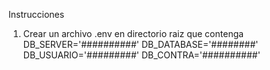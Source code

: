 Instrucciones

1. Crear un archivo .env en directorio raiz que contenga
DB_SERVER='##########'
DB_DATABASE='########'
DB_USUARIO='#########'
DB_CONTRA='##########'